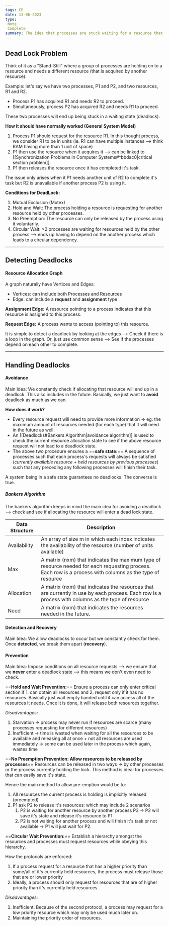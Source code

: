 ```yaml
---
tags: CE
date: 13-06-2023
type: 
 Note
 Complete
summary: The idea that processes are stuck waiting for a resource that is being held by other processes in the same scenario. The various methods to avoid, detect and solve deadlocks.
---
```


## Dead Lock Problem

Think of it as a "Stand-Still" where a group of processes are holding on to a resource and needs a different resource (that is acquired by another resource).

Example: let's say we have two processes, P1 and P2, and two resources, R1 and R2.

- Process P1 has acquired R1 and needs R2 to proceed.
- Simultaneously, process P2 has acquired R2 and needs R1 to proceed.

These two processes will end up being stuck in a waiting state (deadlock).

**How it should have normally worked (General System Model)**
1. Process P1 should request for the resource R1. In this thought process, we consider R1 to be in units (ie. R1 can have multiple instances --> think RAM having more than 1 unit of space)
2. P1 then use the resource when it acquires it --> can be linked to [[Synchronization Problems in Computer Systems#^bbdac0|critical section problem]].
3. P1 then releases the resource once it has completed it's task.

The issue only arises when it P1 needs another unit of R2 to complete it's task but R2 is unavailable if another process P2 is using it.


**Conditions for DeadLock:**
1. Mutual Exclusion (Mutex)
2. Hold and Wait: The process holding a resource is requesting for another resource held by other processes.
3. No Preemption: The resource can only be released by the process using it voluntarily.
4. Circular Wait: >2 processes are waiting for resources held by the other process --> ends up having to depend on the another process which leads to a circular dependency. 

---

## Detecting Deadlocks

#### Resource Allocation Graph

A graph naturally have Vertices and Edges:
- Vertices: can include both Processes and Resources
- Edge: can include a **request** and **assignment** type

**Assignment Edge:** A resource pointing to a process indicates that this resource is assigned to this process.

**Request Edge:** A process wants to access (pointing to) this resource.

It is simple to detect a deadlock by looking at the edges --> Check if there is a loop in the graph. Or, just use common sense --> See if the processes depend on each other to complete.

---

## Handling Deadlocks

#### Avoidance
Main Idea: We constantly check if allocating that resource will end up in a deadlock. This also includes in the future. Basically, we just want to **avoid** deadlock as much as we can.

**How does it work?**
- Every resource request will need to provide more information -> eg: the maximum amount of resources needed (for each type) that it will need in the future as well.
- An [[Deadlocks#Bankers Algorithm|avoidance algorithm]] is used to check the current resource allocation state to see if the above resource request will not lead to a deadlock state.
- The above two procedure ensures a ==**safe state:**== A sequence of processes such that each process's requests will always be satisfied (*currently available resource + held resources by previous processes*) such that any preceding any following processes will finish their task.

A system being in a safe state guarantees no deadlocks. The converse is true.


##### Bankers Algorithm

The bankers algorithm keeps in mind the main idea for avoiding a deadlock --> check and see if allocating the resource will enter a dead lock state.

| Data Structure | Description                                                                                                                                               |
| -------------- | --------------------------------------------------------------------------------------------------------------------------------------------------------- |
| Availability   | An array of size m in which each index indicates the availability of the resource (number of units available)                                             |
| Max            | A matrix (nxm) that indicates the maximum type of resource needed for each requesting process. Each row is a process with columns as the type of resource |
| Allocation     | A matrix (nxm) that indicates the resources that are currently in use by each process. Each row is a process with columns as the type of resource         |
|   Need             |    A matrix (nxm) that indicates the resources needed in the future.                                                                                                                                                       |





#### Detection and Recovery
Main Idea: We allow deadlocks to occur but we constantly check for them. Once **detected**, we break them apart (**recovery**).



#### Prevention
Main Idea: Impose conditions on all resource requests --> we ensure that we **never** enter a deadlock state --> this means we don't even need to check.

==**Hold and Wait Prevention:**==
Ensure a process can only enter critical section if 1. can obtain all resources and 2. request only if it has no resources. Basically just wait empty handed until it can access all of the resources it needs. Once it is done, it will release both resources together.

*Disadvantages:*
1. Starvation -> process may never run if resources are scarce (many processes requesting for different resources)
2. Inefficient -> time is wasted when waiting for all the resources to be available and releasing all at once + not all resources are used immediately -> some can be used later in the process which again, wastes time

==**No Preemption Prevention: Allow resources to be released by processes**== 
Resources can be released in two ways -> by other processes or the process currently holding the lock. This method is ideal for processes that can easily save it's state.

Hence the main method to allow pre-emption would be to:

1. All resources the current process is holding is implicitly released (preempted)
2. P1 ask P2 to release it's resources: which may include 2 scenarios
	1. P2 is waiting for another resource by another process P3 -> P2 will save it's state and release it's resource to P1.
	2. P2 is not waiting for another process and will finish it's task or not available -> P1 will just wait for P2.

==**Circular Wait Prevention:**==
Establish a hierarchy amongst the resources and processes must request resources while obeying this hierarchy.

How the protocols are enforced:
1. If a process request for a resource that has a higher priority than some/all of it's currently held resources, the process must release those that are or lower priority
2. Ideally, a process should only request for resources that are of higher priority than it's currently held resources.

*Disadvantages:*
1. Inefficient. Because of the second protocol, a process may request for a low priority resource which may only be used much later on. 
2. Maintaining the priority order of resources.